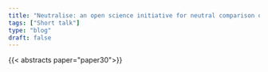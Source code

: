 ```yaml
---
title: "Neutralise: an open science initiative for neutral comparison of two-sample tests"
tags: ["Short talk"]
type: "blog"
draft: false
---
```


{{< abstracts paper="paper30">}}


